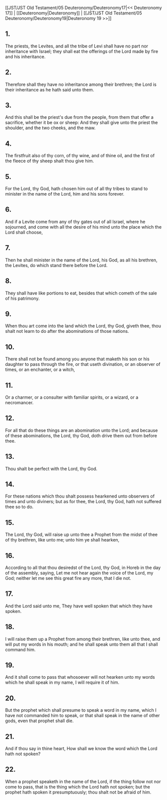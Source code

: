 [[JST/JST Old Testament/05 Deuteronomy/Deuteronomy17|<< Deuteronomy 17]] | [[Deuteronomy|Deuteronomy]] | [[JST/JST Old Testament/05 Deuteronomy/Deuteronomy19|Deuteronomy 19 >>]]
## 1.
The priests, the Levites, and all the tribe of Levi shall have no part nor inheritance with Israel; they shall eat the offerings of the Lord made by fire and his inheritance.
## 2.
Therefore shall they have no inheritance among their brethren; the Lord is their inheritance as he hath said unto them.
## 3.
And this shall be the priest\'s due from the people, from them that offer a sacrifice, whether it be ox or sheep: And they shall give unto the priest the shoulder, and the two cheeks, and the maw.
## 4.
The firstfruit also of thy corn, of thy wine, and of thine oil, and the first of the fleece of thy sheep shalt thou give him.
## 5.
For the Lord, thy God, hath chosen him out of all thy tribes to stand to minister in the name of the Lord, him and his sons forever.
## 6.
And if a Levite come from any of thy gates out of all Israel, where he sojourned, and come with all the desire of his mind unto the place which the Lord shall choose,
## 7.
Then he shall minister in the name of the Lord, his God, as all his brethren, the Levites, do which stand there before the Lord.
## 8.
They shall have like portions to eat, besides that which cometh of the sale of his patrimony.
## 9.
When thou art come into the land which the Lord, thy God, giveth thee, thou shalt not learn to do after the abominations of those nations.
## 10.
There shall not be found among you anyone that maketh his son or his daughter to pass through the fire, or that useth divination, or an observer of times, or an enchanter, or a witch,
## 11.
Or a charmer, or a consulter with familiar spirits, or a wizard, or a necromancer.
## 12.
For all that do these things are an abomination unto the Lord; and because of these abominations, the Lord, thy God, doth drive them out from before thee.
## 13.
Thou shalt be perfect with the Lord, thy God.
## 14.
For these nations which thou shalt possess hearkened unto observers of times and unto diviners; but as for thee, the Lord, thy God, hath not suffered thee so to do.
## 15.
The Lord, thy God, will raise up unto thee a Prophet from the midst of thee of thy brethren, like unto me; unto him ye shall hearken,
## 16.
According to all that thou desiredst of the Lord, thy God, in Horeb in the day of the assembly, saying, Let me not hear again the voice of the Lord, my God; neither let me see this great fire any more, that I die not.
## 17.
And the Lord said unto me, They have well spoken that which they have spoken.
## 18.
I will raise them up a Prophet from among their brethren, like unto thee, and will put my words in his mouth; and he shall speak unto them all that I shall command him.
## 19.
And it shall come to pass that whosoever will not hearken unto my words which he shall speak in my name, I will require it of him.
## 20.
But the prophet which shall presume to speak a word in my name, which I have not commanded him to speak, or that shall speak in the name of other gods, even that prophet shall die.
## 21.
And if thou say in thine heart, How shall we know the word which the Lord hath not spoken?
## 22.
When a prophet speaketh in the name of the Lord, if the thing follow not nor come to pass, that is the thing which the Lord hath not spoken; but the prophet hath spoken it presumptuously; thou shalt not be afraid of him.


